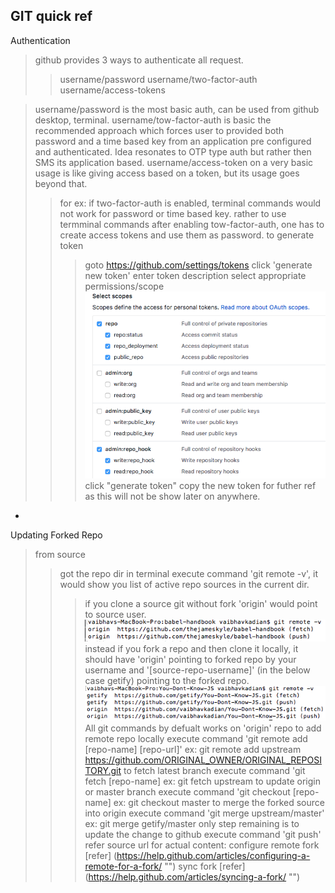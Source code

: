 **GIT quick ref**
-

Authentication 
>github provides 3 ways to authenticate all request. 
> >username/password 
> >username/two-factor-auth 
> >username/access-tokens 

>username/password is the most basic auth, can be used from  github desktop, terminal. 
>username/tow-factor-auth is basic the recommended approach which forces user to provided both password and a time based key from an application pre configured and authenticated. Idea resonates to OTP type auth but rather then SMS its application based. 
>username/access-token on a very basic usage is like giving access based on a token, but its usage goes beyond that. 
>> for ex: if two-factor-auth is enabled, terminal commands would not work for password or time based key. rather to use termminal commands after enabling tow-factor-auth, one has to create access tokens and use them as password. 
> >to generate token 
> >>goto https://github.com/settings/tokens 
> >>click 'generate new token' 
> >>enter token description 
> >>select appropriate permissions/scope 
> >>![basic repo permission](GIT/github-access-token-scope.png) 
> >>click "generate token" 
> >>copy the new token for futher ref as this will not be show later on anywhere. 
 
-

Updating Forked Repo 

>from source 
> >got the repo dir in terminal 
> >execute command 'git remote -v', it would show you list of active repo sources in the current dir. 
> >>if you clone a source git without fork 'origin' would point to source user. 
> >>![source cloned repo](GIT/github-cloned-repo.png) 
> >>instead if you fork a repo and then clone it locally, it should have 'origin' pointing to forked repo by your username and '[source-repo-username]' (in the below case getify) pointing to the forked repo. 
> >>![cloning forked repo](GIT/github-forked-cloned-repo.png) 
> >>All git commands by defualt works on 'origin' repo 
> >to add remote repo locally 
> >execute command 'git remote add [repo-name] [repo-url]' 
> >>ex: git remote add upstream https://github.com/ORIGINAL_OWNER/ORIGINAL_REPOSITORY.git 
> >to fetch latest branch execute command 'git fetch [repo-name] 
> >>ex: git fetch upstream 
> >to update origin or master branch 
> >execute command 'git checkout [repo-name] 
> >>ex: git checkout master 
> >to merge the forked source into origin 
> >execute command 'git merge upstream/master' 
> >>ex: git merge getify/master 
> >only step remaining is to update the change to github 
> >execute command 'git push' 
>refer source url for actual content: 
> >configure remote fork [refer] (https://help.github.com/articles/configuring-a-remote-for-a-fork/ "") 
> >sync fork [refer] (https://help.github.com/articles/syncing-a-fork/ "") 
 


